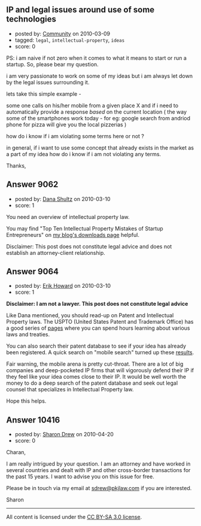 ## IP and legal issues around use of some technologies

- posted by: [Community](https://stackexchange.com/users/-1/-1-community) on 2010-03-09
- tagged: `legal`, `intellectual-property`, `ideas`
- score: 0

PS: i am naive if not zero when it comes to what it means to start or run a startup. So, please bear my question.

i am very passionate to work on some of my ideas but i am always let down by the legal issues surrounding it.

lets take this simple example - 

some one calls on his/her mobile from a given place X and if i need to automatically provide a response *based* on the current location ( the way some of the smartphones work today - for eg: google search from andriod phone for pizza will give you the local pizzerias  )

how do i know if i am violating some terms here or not ? 

in general, if i want to use some concept that already exists in the market as a part of my idea how do i know if i am not violating any terms.


Thanks,
 





## Answer 9062

- posted by: [Dana Shultz](https://stackexchange.com/users/-1/1841-dana-shultz) on 2010-03-10
- score: 1

<p>You need an overview of intellectual property law.</p>

<p>You may find "Top Ten Intellectual Property Mistakes of Startup Entrepreneurs" on <a href="http://danashultz.com/blog/downloads/" rel="nofollow">my blog's downloads page</a> helpful.</p>

<p>Disclaimer: This post does not constitute legal advice and does not establish an attorney-client relationship.</p>



## Answer 9064

- posted by: [Erik Howard](https://stackexchange.com/users/-1/2820-erik-howard) on 2010-03-10
- score: 1

<p><b>Disclaimer: I am not a lawyer. This post does not constitute legal advice</b></p>

<p>Like Dana mentioned, you should read-up on Patent and Intellectual Property laws. The USPTO (United States Patent and Trademark Office) has a good series of <a href="http://uspto.gov/ip/global/patents/index.jsp" rel="nofollow">pages</a> where you can spend hours learning about various laws and treaties.</p>

<p>You can also search their patent database to see if your idea has already been registered. A quick search on "mobile search" turned up these <a href="http://patft.uspto.gov/netacgi/nph-Parser?Sect1=PTO2&amp;Sect2=HITOFF&amp;p=1&amp;u=/netahtml/PTO/search-adv.htm&amp;r=0&amp;f=S&amp;l=50&amp;d=PTXT&amp;Query=%22mobile+search%22" rel="nofollow">results</a>.</p>

<p>Fair warning, the mobile arena is pretty cut-throat. There are a lot of big companies and deep-pocketed IP firms that will vigorously defend their IP if they feel like your idea comes close to their IP. It would be well worth the money to do a deep search of the patent database and seek out legal counsel that specializes in Intellectual Property law.</p>

<p>Hope this helps.</p>



## Answer 10416

- posted by: [Sharon Drew](https://stackexchange.com/users/-1/2747-sharon-drew) on 2010-04-20
- score: 0

Charan, 

I am really intrigued by your question. I am an attorney and have worked in several countries and dealt with IP and other cross-border transactions for the past 15 years. I want to advise you on this issue for free. 

Please be in touch via my email at sdrew@pkjlaw.com if you are interested.

Sharon



---

All content is licensed under the [CC BY-SA 3.0 license](https://creativecommons.org/licenses/by-sa/3.0/).
